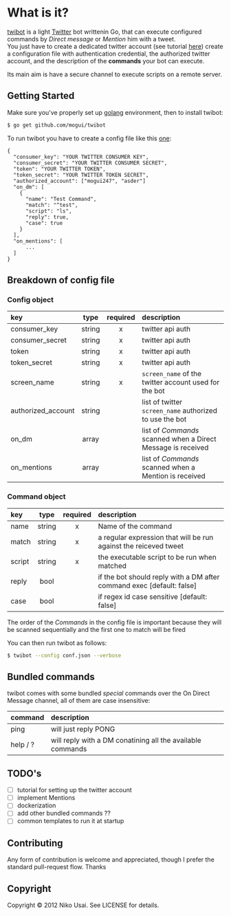 
# What is it?

[twibot](twibot) is a light [Twitter](twitter) bot writtenin Go, that can execute configured commands by *Direct message* or *Mention* him with a tweet.   
You just have to create a dedicated twitter account (see tutorial [here](https://github.com/mogui/twibot/wiki/Account-Tutorial)) create a configuration file with authentication credential, the authorized twitter account, and the description of the **commands** your bot can execute.

Its main aim is have a secure channel to execute scripts on a remote server.

## Getting Started
Make sure you've properly set up [golang](golang) environment, then to install twibot:

```bash
$ go get github.com/mogui/twibot
```

To run twibot you have to create a config file like this [one](https://github.com/mogui/twibot/blob/master/conf.json.example):
```
{
  "consumer_key": "YOUR TWITTER CONSUMER KEY",
  "consumer_secret": "YOUR TWITTER CONSUMER SECRET",
  "token": "YOUR TWITTER TOKEN",
  "token_secret": "YOUR TWITTER TOKEN SECRET",
  "authorized_account": ["mogui247", "asder"]
  "on_dm": [
    {
      "name": "Test Command",
      "match": "^test",
      "script": "ls",
      "reply": true,
      "case": true
    }
  ],
  "on_mentions": [
      ...
  ]
}
```
## Breakdown of config file

### Config object

| key                |  type  | required | description                                                  |
|:-------------------|:------:|:--------:|:-------------------------------------------------------------|
| consumer_key       | string |    x     | twitter api auth                                             |
| consumer_secret    | string |    x     | twitter api auth                                             |
| token              | string |    x     | twitter api auth                                             |
| token_secret       | string |    x     | twitter api auth                                             |
| screen_name        | string |    x     | `screen_name` of the twitter account used for the bot        |
| authorized_account | string |          | list of twitter `screen_name` authorized to use the bot      |
| on_dm              | array  |          | list of *Commands* scanned when a Direct Message is received |
| on_mentions        | array  |          | list of *Commands* scanned when a Mention is received        |

### Command object
| key    |  type  | required | description                                                           |
|:-------|:------:|:--------:|:----------------------------------------------------------------------|
| name   | string |    x     | Name of the command                                                   |
| match  | string |    x     | a regular expression that will be run against the reiceved tweet      |
| script | string |    x     | the executable script to be run when matched                          |
| reply  |  bool  |          | if the bot should reply with a DM after command exec [default: false] |
| case   |  bool  |          | if regex id case sensitive [default: false]                           |

The order of the *Commands* in the config file is important because they will be scanned sequentially and the first one to match will be fired

You can then run twibot as follows:

```bash
$ twibot --config conf.json --verbose
```

## Bundled commands

twibot comes with some bundled *special* commands over the On Direct Message channel, all of them are case insensitive:

| command  | description                                                |
|:---------|:-----------------------------------------------------------|
| ping     | will just reply PONG                                       |
| help / ? | will reply with a DM conatining all the available commands |


## TODO's
- [ ] tutorial for setting up the twitter account
- [ ] implement Mentions
- [ ] dockerization
- [ ] add other bundled commands ??
- [ ] common templates to run it at startup

## Contributing
Any form of contribution is welcome and appreciated, though I prefer the standard pull-request flow. Thanks

## Copyright
Copyright © 2012 Niko Usai. See LICENSE for details.   



[twibot]: http://github.com/mogui/twibot
[twitter]: https://twitter.com
[golang]: https://golang.org/doc/install
